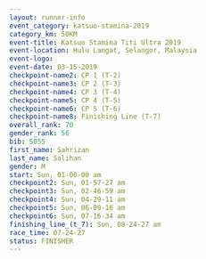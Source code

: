 ```yaml
---
layout: runner-info 
event_category: katsuo-stamina-2019 
category_km: 50KM 
event-title: Katsuo Stamina Titi Ultra 2019 
event-location: Hulu Langat, Selangor, Malaysia 
event-logo: 
event-date: 03-15-2019 
checkpoint-name2: CP 1 (T-2) 
checkpoint-name3: CP 2 (T-3) 
checkpoint-name4: CP 3 (T-4) 
checkpoint-name5: CP 4 (T-5) 
checkpoint-name6: CP 5 (T-6) 
checkpoint-name8: Finishing Line (T-7) 
overall_rank: 70
gender_rank: 56
bib: 5055
first_name: Sahrizan
last_name: Salihan
gender: M
start: Sun, 01-00-00 am
checkpoint2: Sun, 01-57-27 am
checkpoint3: Sun, 02-46-59 am
checkpoint4: Sun, 04-29-11 am
checkpoint5: Sun, 06-09-16 am
checkpoint6: Sun, 07-16-34 am
finishing_line_(t_7): Sun, 08-24-27 am
race_time: 07-24-27
status: FINISHER
---
```

